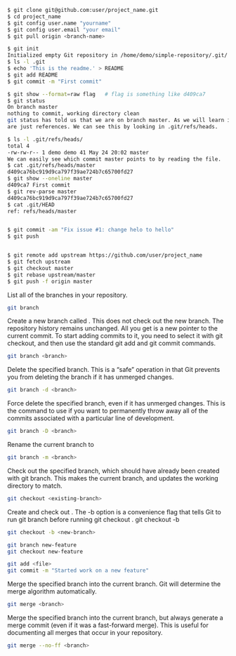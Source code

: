 ```sh
$ git clone git@github.com:user/project_name.git
$ cd project_name
$ git config user.name "yourname"
$ git config user.email "your email"
$ git pull origin <branch-name>

$ git init
Initialized empty Git repository in /home/demo/simple-repository/.git/
$ ls -l .git
$ echo 'This is the readme.' > README
$ git add README
$ git commit -m "First commit"

$ git show --format=raw flag   # flag is something like d409ca7 
$ git status
On branch master
nothing to commit, working directory clean
git status has told us that we are on branch master. As we will learn in a later section, branches
are just references. We can see this by looking in .git/refs/heads.

$ ls -l .git/refs/heads/
total 4
-rw-rw-r-- 1 demo demo 41 May 24 20:02 master
We can easily see which commit master points to by reading the file.
$ cat .git/refs/heads/master
d409ca76bc919d9ca797f39ae724b7c65700fd27
$ git show --oneline master
d409ca7 First commit
$ git rev-parse master
d409ca76bc919d9ca797f39ae724b7c65700fd27
$ cat .git/HEAD
ref: refs/heads/master


$ git commit -am "Fix issue #1: change helo to hello"
$ git push


$ git remote add upstream https://github.com/user/project_name
$ git fetch upstream
$ git checkout master
$ git rebase upstream/master
$ git push -f origin master
```

List all of the branches in your repository.
```sh
git branch
```


Create a new branch called <branch>. This does not check out the new branch. The repository history remains unchanged. All you get is a new pointer to the current commit. To start adding commits to it, you need to select it with git checkout, and then use the standard git add and git commit commands.
```sh
git branch <branch>
```


Delete the specified branch. This is a “safe” operation in that Git prevents you from deleting the branch if it has unmerged changes.
```sh
git branch -d <branch>
```


Force delete the specified branch, even if it has unmerged changes. This is the command to use if you want to permanently throw away all of the commits associated with a particular line of development.
```sh
git branch -D <branch>
```


Rename the current branch to <branch>
```sh
git branch -m <branch>
```


Check out the specified branch, which should have already been created with git branch. This makes <existing-branch> the current branch, and updates the working directory to match.
```sh
git checkout <existing-branch>
```


Create and check out <new-branch>. The -b option is a convenience flag that tells Git to run git branch <new-branch> before running git checkout <new-branch>. git checkout -b <new-branch> <existing-branch>
```sh
git checkout -b <new-branch>
```


```sh
git branch new-feature
git checkout new-feature

git add <file>
git commit -m "Started work on a new feature"
```


Merge the specified branch into the current branch. Git will determine the merge algorithm automatically.
```sh
git merge <branch>
```


Merge the specified branch into the current branch, but always generate a merge commit (even if it was a fast-forward merge). This is useful for documenting all merges that occur in your repository.
```sh
git merge --no-ff <branch>
```


